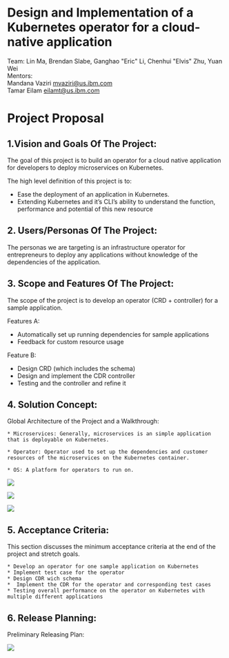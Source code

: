 # Design and Implementation of a Kubernetes operator for a cloud-native application

Team: Lin Ma, Brendan Slabe, Ganghao "Eric" Li, Chenhui "Elvis" Zhu, Yuan Wei   
Mentors:  
Mandana Vaziri ​mvaziri@us.ibm.com​  
Tamar Eilam eilamt@us.ibm.com  

# Project Proposal 

## 1.Vision and Goals Of The Project:
The goal of this project is to build an operator for a cloud native application for developers to deploy microservices on Kubernetes. 

The high level definition of this project is to: 
* Ease the deployment of an application in Kubernetes.
* Extending Kubernetes and it’s CLI’s ability to understand the function, performance and potential of this new resource  


## 2. Users/Personas Of The Project:
The personas we are targeting is an infrastructure operator for entrepreneurs to deploy any applications without knowledge of the dependencies of the application.


## 3. Scope and Features Of The Project:
The scope of the project is to develop an operator (CRD + controller) for a sample application.

Features A:
* Automatically set up running dependencies for sample applications  
* Feedback for custom resource usage 

Feature B:
* Design CRD (which includes the schema)
* Design and implement the CDR controller
* Testing and the controller and refine it 


## 4. Solution Concept: 
Global Architecture of the Project and a Walkthrough:

    * Microservices: Generally, microservices is an simple application that is deployable on Kubernetes. 

    * Operator: Operator used to set up the dependencies and customer resources of the microservices on the Kubernetes container.

    * OS: A platform for operators to run on.

![](https://drive.google.com/file/d/1InTbbHz1h_XB6SYdSsTM6EHuSv5DUGB_/view?usp=sharing)


![](https://drive.google.com/file/d/1gUHZ_RegnCeydvNqRQr4HIVvfryZy-dn/view?usp=sharing)


![](https://drive.google.com/file/d/13I5H5VhaX-Yxeh7yn82vouzFPeCwNF1H/view?usp=sharing)


## 5. Acceptance Criteria:
This section discusses the minimum acceptance criteria at the end of the project and stretch goals.

	* Develop an operator for one sample application on Kubernetes 
	* Implement test case for the operator 
	* Design CDR wich schema 
	*  Implement the CDR for the operator and corresponding test cases 
	* Testing overall performance on the operator on Kubernetes with multiple different applications 

## 6. Release Planning:
Preliminary Releasing Plan: 

![](https://drive.google.com/file/d/1-0Wp7ZbYqota9YFL-1ML3EWz0u1QSbnq/view?usp=sharing)






